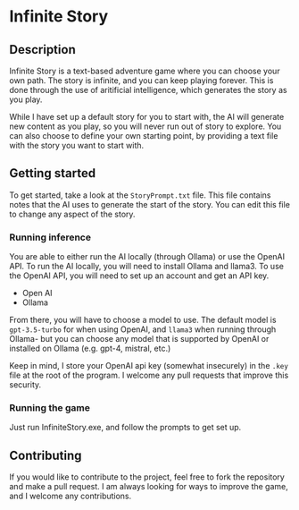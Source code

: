 # Infinite Story

## Description

Infinite Story is a text-based adventure game where you can choose your own path. The story is infinite, and you can keep playing forever.
This is done through the use of aritificial intelligence, which generates the story as you play.

While I have set up a default story for you to start with, the AI will generate new content as you play, so you will never run out of story to explore.
You can also choose to define your own starting point, by providing a text file with the story you want to start with.

## Getting started

To get started, take a look at the `StoryPrompt.txt` file. This file contains notes that the AI uses to generate the start of the story. You can edit this file to change any aspect of the story.

### Running inference

You are able to either run the AI locally (through Ollama) or use the OpenAI API. To run the AI locally, you will need to install Ollama and llama3. To use the OpenAI API, you will need to set up an account and get an API key.

- Open AI
- Ollama

From there, you will have to choose a model to use. The default model is `gpt-3.5-turbo` for when using OpenAI, and `llama3` when running through Ollama- but you can choose any model that is supported by OpenAI or installed on Ollama (e.g. gpt-4, mistral, etc.)

Keep in mind, I store your OpenAI api key (somewhat insecurely) in the `.key` file at the root of the program. I welcome any pull requests that improve this security.

### Running the game

Just run InfiniteStory.exe, and follow the prompts to get set up.

## Contributing

If you would like to contribute to the project, feel free to fork the repository and make a pull request. I am always looking for ways to improve the game, and I welcome any contributions.
